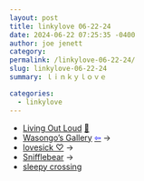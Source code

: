 ```yaml
---
layout: post
title: linkylove 06-22-24
date: 2024-06-22 07:25:35 -0400
author: joe jenett
category: 
permalink: /linkylove-06-22-24/
slug: linkylove-06-22-24
summary: ｌｉｎｋｙｌｏｖｅ

categories:
  - linkylove
---
```

<ul class="linkylove">
	<li><a title="Living Out Loud" href="https://louplummer.lol/">Living Out Loud</a> <a href="https://pinboard.in/u:ramblinggit">📌</a></li>
	<li><a title="Wasongo" href="https://wasongo.art/">Wasongo’s Gallery</a>  <a title="source" href="https://melankorin.net/"><span style="color:blue;">&#8678;</span></a> <span title="led to site shown below">&#8594;</span></li>
	<li><a title="lovesick ♡" href="https://lovesick.cafe/">lovesick ♡</a> <span title="led to site shown below">&#8594;</span></li>
	<li><a title="Sniffles" href="https://www.snifflebear.moe/">Snifflebear</a> <span title="led to site shown below">&#8594;</span></li>
	<li><a title="sleepy crossing" href="https://sleepycrossing.neocities.org/">sleepy crossing</a></li>
</ul>
<a style="display:none;" href="https://brid.gy/publish/mastodon"><small>(cross-posted to mastodon)</small></a>